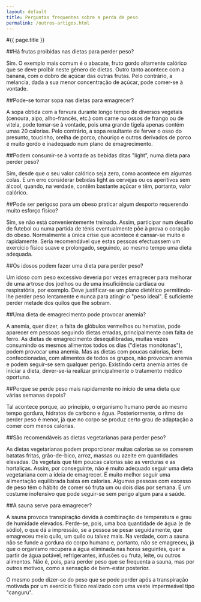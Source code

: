 ```yaml
---
layout: default
title: Perguntas frequentes sobre a perda de peso
permalink: /outros-artigos.html
---
```


#{{ page.title }}

##Há frutas proibidas nas dietas para perder peso?

Sim. O exemplo mais comum é o abacate, fruto gordo altamente calórico que se deve proibir neste género de dietas. Outro tanto acontece com a banana, com o dobro de açúcar das outras frutas. Pelo contrário, a melancia, dada a sua menor concentração de açúcar, pode comer-se à vontade.

##Pode-se tomar sopa nas dietas para emagrecer?

A sopa obtida com a fervura durante longo tempo de diversos vegetais (cenoura, aipo, alho-francês, etc.) com carne ou ossos de frango ou de vitela, pode tomar-se à vontade, pois uma grande tigela apenas contém umas 20 calorias. Pelo contrário, a sopa resultante de ferver o osso do presunto, toucinho, orelha de porco, chouriço e outros derivados de porco é muito gordo e inadequado num plano de emagrecimento.

##Podem consumir-se à vontade as bebidas ditas "light", numa dieta para perder peso?

Sim, desde que o seu valor calórico seja zero, como acontece em algumas colas. E um erro considerar bebidas light as cervejas ou os aperitivos sem álcool, quando, na verdade, contêm bastante açúcar e têm, portanto, valor calórico.

##Pode ser perigoso para um obeso praticar algum desporto requerendo muito esforço físico?

Sim, se não está convenientemente treinado. Assim, participar num desafio de futebol ou numa partida de ténis eventualmente põe à prova o coração do obeso. Normalmente a única crise que acontece é cansar-se muito e rapidamente. Seria recomendável que estas pessoas efectuassem um exercício físico suave e prolongado, seguindo, ao mesmo tempo uma dieta adequada.

##Os idosos podem fazer uma dieta para perder peso?

Um idoso com peso excessivo deveria por vezes emagrecer para melhorar de uma artrose dos joelhos ou de uma insuficiência cardíaca ou respiratória, por exemplo. Deve justificar-se um plano dietético permitindo-lhe perder peso lentamente e nunca para atingir o "peso ideal". É suficiente perder metade dos quilos que lhe sobram.

##Uma dieta de emagrecimento pode provocar anemia?

A anemia, quer dizer, a falta de glóbulos vermelhos ou hematias, pode aparecer em pessoas seguindo dietas erradas, principalmente com falta de ferro. As dietas de emagrecimento desequilibradas, muitas vezes consumindo os mesmos alimentos todos os dias ("dietas monótonas"), podem provocar uma anemia. Mas as dietas com poucas calorias, bem confeccionadas, com alimentos de todos os grupos, não provocam anemia e podem seguir-se sem qualquer perigo. Existindo certa anemia antes de iniciar a dieta, dever-se-ia realizar principalmente o tratamento médico oportuno.

##Porque se perde peso mais rapidamente no início de uma dieta que várias semanas depois?

Tal acontece porque, ao princípio, o organismo humano perde ao mesmo tempo gordura, hidratos de carbono e água. Posteriormente, o ritmo de perder peso é menor, já que no corpo se produz certo grau de adaptação a comer com menos calorias.

##São recomendáveis as dietas vegetarianas para perder peso?

As dietas vegetarianas podem proporcionar muitas calorias se se comerem batatas fritas, grão-de-bico, arroz, massas ou azeite em quantidades elevadas. Os vegetais que têm poucas calorias são as verduras e as hortaliças. Assim, por conseguinte, não é muito adequado seguir uma dieta vegetariana com a ideia de emagrecer. É muito melhor seguir uma alimentação equilibrada baixa em calorias.
Algumas pessoas com excesso de peso têm o hábito de comer só fruta um ou dois dias por semana. É um costume inofensivo que pode seguir-se sem perigo algum para a saúde.

##A sauna serve para emagrecer?

A sauna provoca transpiração devida à combinação de temperatura e grau de humidade elevados. Perde-se, pois, uma boa quantidade de água (e de sódio), o que dá a impressão, se a pessoa se pesar seguidamente, que emagreceu meio quilo, um quilo ou talvez mais. Na verdade, com a sauna não se funde a gordura do corpo humano e, portanto, não se emagreceu, já que o organismo recupera a água eliminada nas horas seguintes, quer a partir de água potável, refrigerantes, infusões ou fruta, leite, ou outros alimentos. Não é, pois, para perder peso que se frequenta a sauna, mas por outros motivos, como a sensação de bem-estar posterior.

O mesmo pode dizer-se do peso que se pode perder após a transpiração motivada por um exercício físico realizado com uma veste impermeável tipo "canguru".
